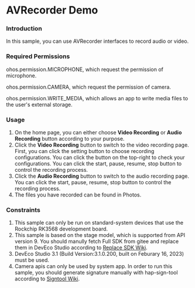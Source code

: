 #  AVRecorder Demo

###  Introduction

In this sample, you can use AVRecorder interfaces to record audio or video.

### Required Permissions

ohos.permission.MICROPHONE, which request the permission of microphone.

ohos.permission.CAMERA, which request the permission of camera.

ohos.permission.WRITE_MEDIA, which allows an app to write media files to the user's external storage.

### Usage

1. On the home page, you can either choose **Video Recording** or **Audio Recording** button according to your purpose.
2. Click the **Video Recording** button to switch to the video recording page. First, you can click the setting button to choose recording configurations. You can click the button on the top-right to check your configurations. You can click the start, pause, resume, stop button to control the recording process.
3. Click the **Audio Recording** button to switch to the audio recording page. You can click the start, pause, resume, stop button to control the recording process.
4. The files you have recorded can be found in Photos.

### Constraints

1. This sample can only be run on standard-system devices that use the Rockchip RK3568 development board.
2. This sample is based on the stage model, which is supported from API version 9. You should manully fetch Full SDK from gitee and replace them in DevEco Studio according to [Replace SDK Wiki](https://gitee.com/openharmony/docs/blob/master/zh-cn/application-dev/quick-start/full-sdk-switch-guide.md).
3. DevEco Studio 3.1 (Build Version:3.1.0.200, built on Feburary 16, 2023) must be used.
3. Camera apis can only be used by system app. In order to run this sample,  you should generate signature manually with hap-sign-tool according to [Signtool Wiki](https://docs.openharmony.cn/pages/v3.2Beta/zh-cn/application-dev/security/hapsigntool-overview.md/).

